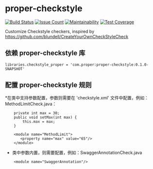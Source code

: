 proper-checkstyle
=================

[![Build Status](https://travis-ci.org/propersoft-cn/proper-checkstyle.svg?branch=master)](https://travis-ci.org/propersoft-cn/proper-checkstyle)
[![Issue Count](https://codeclimate.com/github/propersoft-cn/proper-checkstyle/badges/issue_count.svg)](https://codeclimate.com/github/propersoft-cn/proper-checkstyle)
[![Maintainability](https://api.codeclimate.com/v1/badges/007c133edca4e4c7575a/maintainability)](https://codeclimate.com/github/propersoft-cn/proper-checkstyle/maintainability)
[![Test Coverage](https://api.codeclimate.com/v1/badges/007c133edca4e4c7575a/test_coverage)](https://codeclimate.com/github/propersoft-cn/proper-checkstyle/test_coverage)

Customize Checkstyle checkers, inspired by https://github.com/blundell/CreateYourOwnCheckStyleCheck

依赖 proper-checkstyle 库
------------------------
````
libraries.checkstyle_proper = 'com.proper:proper-checkstyle:0.1.0-SNAPSHOT'
````

配置 proper-checkstyle 规则
------------------------
*在类中支持参数配置，参数则需要在 'checkstyle.xml' 文件中配置，例如：MethodLimitCheck.java：
````
    private int max = 30;
    public void setMax(int max) {
        this.max = max;
    }
````
````
    <module name="MethodLimit">
       <property name="max" value="65"/>
    </module>
````
* 类中参数内置，则需要配置，例如：SwaggerAnnotationCheck.java
````
    <module name="SwaggerAnnotation"/>
````